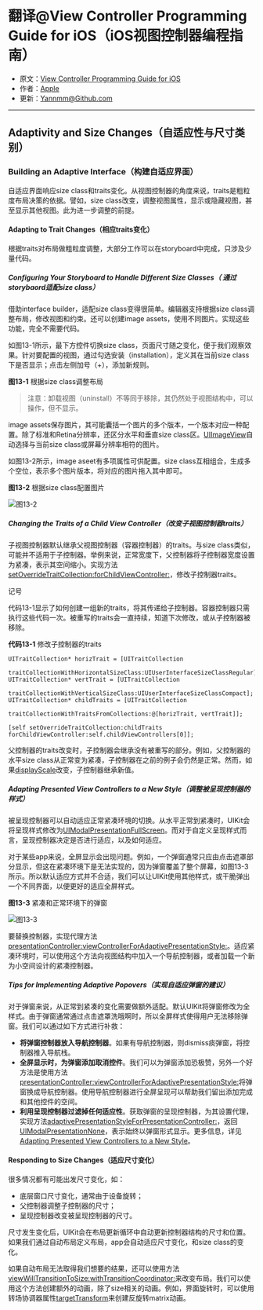 # 翻译@View Controller Programming Guide for iOS（iOS视图控制器编程指南）

- 原文：[View Controller Programming Guide for iOS](https://developer.apple.com/library/content/featuredarticles/ViewControllerPGforiPhoneOS/index.html#//apple_ref/doc/uid/TP40007457-CH2-SW1)
- 作者：[Apple](https://developer.apple.com/library/content/navigation/)
- 更新：[Yannmm@Github.com](https://github.com/Yannmm/Auto-Layout-Guide-Chinese-Translation)

---


## Adaptivity and Size Changes（自适应性与尺寸类别）

### Building an Adaptive Interface（构建自适应界面）

自适应界面响应size class和traits变化。从视图控制器的角度来说，traits是粗粒度布局决策的依据。譬如，size class改变，调整视图属性，显示或隐藏视图，甚至显示其他视图。此为进一步调整的前提。

#### Adapting to Trait Changes（相应traits变化）

根据traits对布局做粗粒度调整，大部分工作可以在storyboard中完成，只涉及少量代码。

##### Configuring Your Storyboard to Handle Different Size Classes（ 通过storybaord适配size class）

借助interface builder，适配size class变得很简单。编辑器支持根据size class调整布局，修改视图和约束。还可以创建image assets，使用不同图片。实现这些功能，完全不需要代码。

如图13-1所示，最下方控件切换size class，页面尺寸随之变化，便于我们观察效果。针对要配置的视图，通过勾选安装（installation），定义其在当前size class下是否显示；点击左侧加号（+），添加新规则。

**图13-1** 根据size class调整布局

>注意：卸载视图（uninstall）不等同于移除，其仍然处于视图结构中，可以操作，但不显示。

image assets保存图片，其可能囊括一个图片的多个版本，一个版本对应一种配置。除了标准和Retina分辨率，还区分水平和垂直size class区。[UIImageView](https://developer.apple.com/documentation/uikit/uiimageview)自动选择与当前size  class或屏幕分辨率相符的图片。

如图13-2所示，image aseet有多项属性可供配置。size class互相组合，生成多个空位，表示多个图片版本，将对应的图片拖入其中即可。

**图13-2** 根据size class配置图片

![图13-2]()

##### Changing the Traits of a Child View Controller（改变子视图控制器traits）

子视图控制器默认继承父视图控制器（容器控制器）的traits。与size class类似，可能并不适用于子控制器。举例来说，正常宽度下，父控制器将子控制器宽度设置为紧凑，表示其空间缩小。实现方法[setOverrideTraitCollection:forChildViewController:](https://developer.apple.com/documentation/uikit/uiviewcontroller/1621406-setoverridetraitcollection)，修改子控制器traits。

记号

代码13-1显示了如何创建一组新的traits，将其传递给子控制器。容器控制器只需执行这些代码一次。被重写的traits会一直持续，知道下次修改，或从子控制器被移除。

**代码13-1** 修改子控制器的traits

```
UITraitCollection* horizTrait = [UITraitCollection
                 traitCollectionWithHorizontalSizeClass:UIUserInterfaceSizeClassRegular];
UITraitCollection* vertTrait = [UITraitCollection
                 traitCollectionWithVerticalSizeClass:UIUserInterfaceSizeClassCompact];
UITraitCollection* childTraits = [UITraitCollection
                 traitCollectionWithTraitsFromCollections:@[horizTrait, vertTrait]];
 
[self setOverrideTraitCollection:childTraits forChildViewController:self.childViewControllers[0]];
```

父控制器的traits改变时，子控制器会继承没有被重写的部分。例如，父控制器的水平size class从正常变为紧凑，子控制器在之前的例子会仍然是正常。然而，如果[displayScale](https://developer.apple.com/documentation/uikit/uitraitcollection/1623519-displayscale)改变，子控制器继承新值。

##### Adapting Presented View Controllers to a New Style（调整被呈现控制器的样式）

被呈现控制器可以自动适应正常紧凑环境的切换。从水平正常到紧凑时，UIKit会将呈现样式修改为[UIModalPresentationFullScreen](https://developer.apple.com/documentation/uikit/uimodalpresentationstyle/1621361-fullscreen)。而对于自定义呈现样式而言，呈现控制器决定是否进行适应，以及如何适应。

对于某些app来说，全屏显示会出现问题。例如，一个弹窗通常只应由点击遮罩部分显示，但这在紧凑环境下是无法实现的，因为弹窗覆盖了整个屏幕，如图13-3所示。所以默认适应方式并不合适，我们可以让UIKit使用其他样式，或干脆弹出一个不同界面，以便更好的适应全屏样式。

**图13-3** 紧凑和正常环境下的弹窗

![图13-3]()

要替换控制器，实现代理方法[presentationController:viewControllerForAdaptivePresentationStyle:](https://developer.apple.com/documentation/uikit/uiadaptivepresentationcontrollerdelegate/1618326-presentationcontroller)。适应紧凑环境时，可以使用这个方法向视图结构中加入一个导航控制器，或者加载一个新为小空间设计的紧凑控制器。

##### Tips for Implementing Adaptive Popovers（实现自适应弹窗的建议）

对于弹窗来说，从正常到紧凑的变化需要做额外适配。默认UIKit将弹窗修改为全样式。由于弹窗通常通过点击遮罩洗哦啊时，所以全屏样式使得用户无法移除弹窗。我们可以通过如下方式进行补救：

- **将弹窗控制器放入导航控制器**。如果有导航控制器，则dismiss痰弹窗，将控制器推入导航栈。
- **全屏显示时，为弹窗添加取消控件**。我们可以为弹窗添加恐极赞，另外一个好方法是使用方法[presentationController:viewControllerForAdaptivePresentationStyle:](https://developer.apple.com/documentation/uikit/uiadaptivepresentationcontrollerdelegate/1618326-presentationcontroller)将弹窗换成导航控制器。使用导航控制器进行全屏呈现可以帮助我们留出添加完成和其他控件的空间。
- **利用呈现控制器过滤掉任何适应性**。获取弹窗的呈现控制器，为其设置代理，实现方法[adaptivePresentationStyleForPresentationController:](https://developer.apple.com/documentation/uikit/uiadaptivepresentationcontrollerdelegate/1618343-adaptivepresentationstyle)，返回[UIModalPresentationNone](https://developer.apple.com/documentation/uikit/uimodalpresentationstyle/1621386-none)，表示始终以弹窗形式显示。更多信息，详见[Adapting Presented View Controllers to a New Style](https://developer.apple.com/library/content/featuredarticles/ViewControllerPGforiPhoneOS/BuildinganAdaptiveInterface.html#//apple_ref/doc/uid/TP40007457-CH32-SW6)。

#### Responding to Size Changes（适应尺寸变化）

很多情况都有可能出发尺寸变化，如：

- 底层窗口尺寸变化，通常由于设备旋转；
- 父控制器调整子控制器的尺寸；
- 呈现控制器改变被呈现控制器的尺寸。

尺寸发生变化后，UIKit会在布局更新循环中自动更新控制器结构的尺寸和位置。如果我们通过自动布局定义布局，app会自动适应尺寸变化，和size class的变化。

如果自动布局无法取得我们想要的结果，还可以使用方法[viewWillTransitionToSize:withTransitionCoordinator:](https://developer.apple.com/documentation/uikit/uicontentcontainer/1621466-viewwilltransition)来改变布局。我们可以使用这个方法创建额外的动画，除了size相关的动画。例如，界面旋转时，可以使用转场协调器属性[targetTransform](https://developer.apple.com/documentation/uikit/uiviewcontrollertransitioncoordinatorcontext/1619289-targettransform)来创建反旋转matrix动画。




